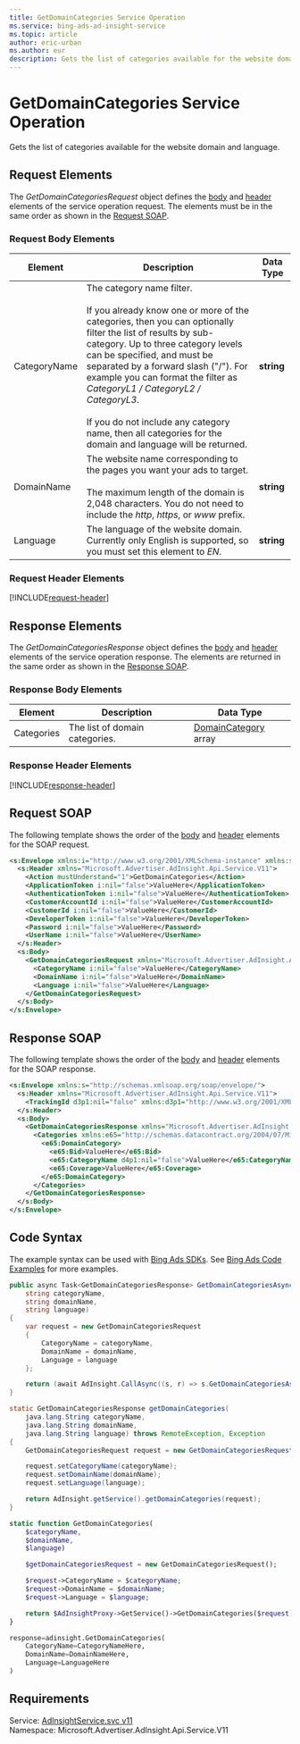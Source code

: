 ```yaml
---
title: GetDomainCategories Service Operation
ms.service: bing-ads-ad-insight-service
ms.topic: article
author: eric-urban
ms.author: eur
description: Gets the list of categories available for the website domain and language.
---
```

# GetDomainCategories Service Operation
Gets the list of categories available for the website domain and language.

## <a name="request"></a>Request Elements
The *GetDomainCategoriesRequest* object defines the [body](#request-body) and [header](#request-header) elements of the service operation request. The elements must be in the same order as shown in the [Request SOAP](#request-soap). 

### <a name="request-body"></a>Request Body Elements

|Element|Description|Data Type|
|-----------|---------------|-------------|
|<a name="categoryname"></a>CategoryName|The category name filter.<br/><br/>If you already know one or more of the categories, then you can optionally filter the list of results by sub-category. Up to three category levels can be specified, and must be separated by a forward slash ("/"). For example you can format the filter as *CategoryL1 / CategoryL2 / CategoryL3*.<br/><br/>If you do not include any category name, then all categories for the domain and language will be returned. |**string**|
|<a name="domainname"></a>DomainName|The website name corresponding to the pages you want your ads to target.<br /><br />The maximum length of the domain is 2,048 characters. You do not need to include the *http*, *https*, or *www* prefix.|**string**|
|<a name="language"></a>Language|The language of the website domain. Currently only English is supported, so you must set this element to *EN*.|**string**|

### <a name="request-header"></a>Request Header Elements
[!INCLUDE[request-header](./includes/request-header.md)]

## <a name="response"></a>Response Elements
The *GetDomainCategoriesResponse* object defines the [body](#response-body) and [header](#response-header) elements of the service operation response. The elements are returned in the same order as shown in the [Response SOAP](#response-soap).

### <a name="response-body"></a>Response Body Elements

|Element|Description|Data Type|
|-----------|---------------|-------------|
|<a name="categories"></a>Categories|The list of domain categories.|[DomainCategory](domaincategory.md) array|

### <a name="response-header"></a>Response Header Elements
[!INCLUDE[response-header](./includes/response-header.md)]

## <a name="request-soap"></a>Request SOAP
The following template shows the order of the [body](#request-body) and [header](#request-header) elements for the SOAP request.

```xml
<s:Envelope xmlns:i="http://www.w3.org/2001/XMLSchema-instance" xmlns:s="http://schemas.xmlsoap.org/soap/envelope/">
  <s:Header xmlns="Microsoft.Advertiser.AdInsight.Api.Service.V11">
    <Action mustUnderstand="1">GetDomainCategories</Action>
    <ApplicationToken i:nil="false">ValueHere</ApplicationToken>
    <AuthenticationToken i:nil="false">ValueHere</AuthenticationToken>
    <CustomerAccountId i:nil="false">ValueHere</CustomerAccountId>
    <CustomerId i:nil="false">ValueHere</CustomerId>
    <DeveloperToken i:nil="false">ValueHere</DeveloperToken>
    <Password i:nil="false">ValueHere</Password>
    <UserName i:nil="false">ValueHere</UserName>
  </s:Header>
  <s:Body>
    <GetDomainCategoriesRequest xmlns="Microsoft.Advertiser.AdInsight.Api.Service.V11">
      <CategoryName i:nil="false">ValueHere</CategoryName>
      <DomainName i:nil="false">ValueHere</DomainName>
      <Language i:nil="false">ValueHere</Language>
    </GetDomainCategoriesRequest>
  </s:Body>
</s:Envelope>
```

## <a name="response-soap"></a>Response SOAP
The following template shows the order of the [body](#response-body) and [header](#response-header) elements for the SOAP response.

```xml
<s:Envelope xmlns:s="http://schemas.xmlsoap.org/soap/envelope/">
  <s:Header xmlns="Microsoft.Advertiser.AdInsight.Api.Service.V11">
    <TrackingId d3p1:nil="false" xmlns:d3p1="http://www.w3.org/2001/XMLSchema-instance">ValueHere</TrackingId>
  </s:Header>
  <s:Body>
    <GetDomainCategoriesResponse xmlns="Microsoft.Advertiser.AdInsight.Api.Service.V11">
      <Categories xmlns:e65="http://schemas.datacontract.org/2004/07/Microsoft.BingAds.Advertiser.AdInsight.Api.DataContract.V11.Entity" d4p1:nil="false" xmlns:d4p1="http://www.w3.org/2001/XMLSchema-instance">
        <e65:DomainCategory>
          <e65:Bid>ValueHere</e65:Bid>
          <e65:CategoryName d4p1:nil="false">ValueHere</e65:CategoryName>
          <e65:Coverage>ValueHere</e65:Coverage>
        </e65:DomainCategory>
      </Categories>
    </GetDomainCategoriesResponse>
  </s:Body>
</s:Envelope>
```

## <a name="example"></a>Code Syntax
The example syntax can be used with [Bing Ads SDKs](~/guides/client-libraries.md). See [Bing Ads Code Examples](~/guides/code-examples.md) for more examples.
```csharp
public async Task<GetDomainCategoriesResponse> GetDomainCategoriesAsync(
	string categoryName,
	string domainName,
	string language)
{
	var request = new GetDomainCategoriesRequest
	{
		CategoryName = categoryName,
		DomainName = domainName,
		Language = language
	};

	return (await AdInsight.CallAsync((s, r) => s.GetDomainCategoriesAsync(r), request));
}
```
```java
static GetDomainCategoriesResponse getDomainCategories(
	java.lang.String categoryName,
	java.lang.String domainName,
	java.lang.String language) throws RemoteException, Exception
{
	GetDomainCategoriesRequest request = new GetDomainCategoriesRequest();

	request.setCategoryName(categoryName);
	request.setDomainName(domainName);
	request.setLanguage(language);

	return AdInsight.getService().getDomainCategories(request);
}
```
```php
static function GetDomainCategories(
	$categoryName,
	$domainName,
	$language)

	$getDomainCategoriesRequest = new GetDomainCategoriesRequest();

	$request->CategoryName = $categoryName;
	$request->DomainName = $domainName;
	$request->Language = $language;

	return $AdInsightProxy->GetService()->GetDomainCategories($request);
}
```
```python
response=adinsight.GetDomainCategories(
	CategoryName=CategoryNameHere,
	DomainName=DomainNameHere,
	Language=LanguageHere
)
```

## Requirements
Service: [AdInsightService.svc v11](https://adinsight.api.bingads.microsoft.com/Api/Advertiser/AdInsight/v11/AdInsightService.svc)  
Namespace: Microsoft.Advertiser.AdInsight.Api.Service.V11  

